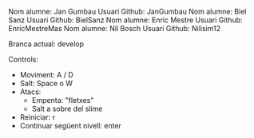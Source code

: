 Nom alumne: Jan Gumbau     Usuari Github: JanGumbau
Nom alumne: Biel Sanz      Usuari Github:  BielSanz
Nom alumne: Enric Mestre   Usuari Github: EnricMestreMas
Nom alumne: Nil Bosch      Usuari Github:  Nilisim12


Branca actual: develop

Controls:
  - Moviment: A / D
  - Salt: Space o W
  - Atacs:
      - Empenta: "fletxes"
      - Salt a sobre del slime
  - Reiniciar: r
  - Continuar següent nivell: enter
